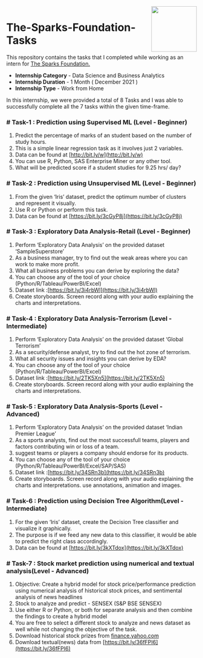 <img align = right height = 120 width = 120 src = https://www.thesparksfoundationsingapore.org/images/logo_small.png>

#  The-Sparks-Foundation-Tasks

This repository contains the tasks that I completed while working as an intern for [The Sparks Foundation.](https://www.thesparksfoundationsingapore.org/)
- **Internship Category** - Data Science and Business Analytics
- **Internship Duration** - 1 Month ( December 2021 )
- **Internship Type** - Work from Home

In this internship, we were provided a total of 8 Tasks and I was able to successfully complete all the 7 tasks within the given time-frame.


### # Task-1 : Prediction using Supervised ML (Level - Beginner)

1. Predict the percentage of marks of an student based on the number of study hours.
1. This is a simple linear regression task as it involves just 2 variables.
1. Data can be found at [http://bit.ly/w](http://bit.ly/w)
1. You can use R, Python, SAS Enterprise Miner or any other tool.
1. What will be predicted score if a student studies for 9.25 hrs/ day?



### # Task-2 : Prediction using Unsupervised ML (Level - Beginner)

1. From the given ‘Iris’ dataset, predict the optimum number of clusters and represent it visually.
1. Use R or Python or perform this task.
1. Data can be found at [https://bit.ly/3cGyP8j](https://bit.ly/3cGyP8j)


### # Task-3 : Exploratory Data Analysis-Retail (Level - Beginner)

1. Perform ‘Exploratory Data Analysis’ on the provided dataset ‘SampleSuperstore’
1. As a business manager, try to find out the weak areas where you can work to make more profit.
1. What all business problems you can derive by exploring the data?
1. You can choose any of the tool of your choice (Python/R/Tableau/PowerBI/Excel)
1. Dataset link :[https://bit.ly/3i4rbWl](https://bit.ly/3i4rbWl)
1. Create storyboards. Screen record along with your audio explaining the charts and interpretations.


### # Task-4 : Exploratory Data Analysis-Terrorism (Level - Intermediate)

1. Perform ‘Exploratory Data Analysis’ on the provided dataset ‘Global Terrorism’
1. As a security/defense analyst, try to find out the hot zone of terrorism.
1. What all security issues and insights you can derive by EDA?
1. You can choose any of the tool of your choice (Python/R/Tableau/PowerBI/Excel)
1. Dataset link :[https://bit.ly/2TK5Xn5](https://bit.ly/2TK5Xn5)
1. Create storyboards. Screen record along with your audio explaining the charts and interpretations.

### # Task-5 : Exploratory Data Analysis-Sports (Level - Advanced)

1. Perform ‘Exploratory Data Analysis’ on the provided dataset ‘Indian Premier League’
1. As a sports analysts, find out the most successfull teams, players and factors contributing win or loss of a team.
1. suggest teams or players a company should endorse for its products. 
1. You can choose any of the tool of your choice (Python/R/Tableau/PowerBI/Excel/SAP/SAS)
1. Dataset link :[https://bit.ly/34SRn3b](https://bit.ly/34SRn3b)
1. Create storyboards. Screen record along with your audio explaining the charts and interpretations. use annotations, animation and images.


### # Task-6 : Prediction using Decision Tree Algorithm(Level - Intermediate)

1. For the given ‘Iris’ dataset, create the Decision Tree classifier and visualize it graphically.
1. The purpose is if we feed any new data to this classifier, it would be able to predict the right class accordingly.
1. Data can be found at [https://bit.ly/3kXTdox](https://bit.ly/3kXTdox)


### # Task-7 : Stock market prediction using numerical and textual analysis(Level - Advanced)

1. Objective: Create a hybrid model for stock price/performance prediction using numerical analysis of historical stock prices, and sentimental analysis of news headlines 
1. Stock to analyze and predict - SENSEX (S&P BSE SENSEX)
1. Use either R or Python, or both for separate analysis and then combine the findings to create a hybrid model 
1. You are free to select a different stock to analyze and news dataset as well while not changing the objective of the task.
1. Download historical stock prizes from [finance.yahoo.com](finance.yahoo.com)
1. Download textual(news) data from [https://bit.ly/36fFPI6](https://bit.ly/36fFPI6)







